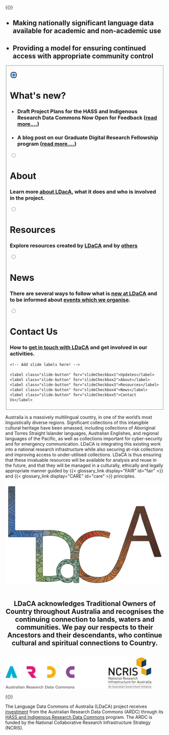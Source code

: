 ---
---

{{<raw>}}

<ul>
<h2><li>Making nationally significant language data available for academic and non-academic use</li></h2>
<h2><li>Providing a model for ensuring continued access with appropriate community control</li></h2>
</ul>

<div class="slideshow_div">
<fieldset class="slideshow">

  <!-- Slide 1 -->

<input type="radio" id="slideCheckbox1" name="slide" checked autofocus></input>

  <div class="slide">
    <div class="slide__html">
      <!-- You can include HTML instead of a background image using .slide__html -->
    </div>
    <div>
      <div class="slide__content">
        <h1>What's new?</h1>
        <h4></h4>
        <ul>
        <h3><li>Draft Project Plans for the HASS and Indigenous Research Data Commons Now Open for Feedback (<a href = "https://ardc.edu.au/article/draft-project-plans-for-the-hass-and-indigenous-rdc/" target="_blank">read more....</a>)</li></h3>
        <h3><li>A blog post on our Graduate Digital Research Fellowship program (<a href = "./news/posts/gdrf">read more....</a>)</li></h3>
        </ul>
      </div>  
    </div>
  </div>

  <!-- Slide 2 -->

<input type="radio" id="slideCheckbox2" name="slide"></input>

  <div class="slide">
    <!-- <a href="./about/"> -->
      <div class="slide__content">
        <h1>About</h1>
        <h3>Learn more <a href="about/">about LDacA</a>, what it does and who is involved in the project.</h3>
      </div> 
    <!-- </a> -->
  </div>

  <!-- Slide 3 -->

<input type="radio" id="slideCheckbox3" name="slide"></input>

  <div class="slide">
      <div class="slide__content">
        <h1>Resources</h1>
        <h3>Explore resources created by <a href="./resources/ldaca-resources/">LDaCA</a> and by <a href="./resources/general-resources/">others</a></h3>
      </div> 
  </div>

  <!-- Slide 4 -->

<input type="radio" id="slideCheckbox4" name="slide"></input>

  <div class="slide">
    <div class="slide__content">
      <h1>News</h1>
      <h3>There are several ways to follow what is <a href="./news/">new at LDaCA</a> and to be informed about <a href="./news/events/">events which we organise</a>.</h3>
    </div>
  </div>

  <!-- Slide 5 -->

<input type="radio" id="slideCheckbox5" name="slide"></input>

  <div class="slide">
      <div class="slide__content">
        <h1>Contact Us</h1>
        <h3>How to <a href="./contact/">get in touch with LDaCA</a> and get involved in our activities.</h3>
      </div>
  </div>

  <!-- Add more slides here! -->

  <nav>
    
    <!-- Add slide labels here! -->
    
    <label class="slide-button" for="slideCheckbox1">Updates</label>
    <label class="slide-button" for="slideCheckbox2">About</label>
    <label class="slide-button" for="slideCheckbox3">Resources</label>
    <label class="slide-button" for="slideCheckbox4">News</label>
    <label class="slide-button" for="slideCheckbox5">Contact Us</label>
  </nav>
</fieldset>
</div>

<div class="flex_container">
  <p class="flex_item">
    Australia is a massively multilingual country, in one of the world’s most linguistically diverse regions. Significant collections of this intangible cultural heritage have been amassed, including collections of Aboriginal and Torres Straight Islander languages, Australian Englishes, and regional languages of the Pacific, as well as collections important for cyber-security and for emergency communication. LDaCA is integrating this existing work into a national research infrastructure while also securing at-risk collections and improving access to under-utilised collections. LDaCA is thus ensuring that these invaluable resources will be available for analysis and reuse in the future, and that they will be managed in a culturally, ethically and legally appropriate manner guided by {{< glossary_link display="FAIR" id="fair" >}} and {{< glossary_link display="CARE" id="care" >}} principles.
  </p>
  <img class="flex_item logo" src="logo.png" alt="LDaCA Logo">
</div>

<div style="text-align: center; padding: 3% 0%;"><h2>
LDaCA acknowledges Traditional Owners of Country throughout Australia and recognises the continuing connection to lands, waters and communities. We pay our respects to their Ancestors and their descendants, who continue cultural and spiritual connections to Country.</h2></div>

<img src="/AcknowledgeARDC.png" height="100" class="center_image" />

{{</raw>}}

The Language Data Commons of Australia (LDaCA) project receives [investment](https://doi.org/10.47486/HIR001)
from the Australian Research Data Commons (ARDC) through its [HASS and Indigenous Research Data Commons](https://ardc.edu.au/hass-and-indigenous-research-data-commons/) program. The ARDC is funded by the National Collaborative Research Infrastructure Strategy (NCRIS).
